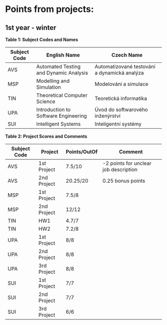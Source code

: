 # Points from projects:

## 1st year - winter

**Table 1: Subject Codes and Names**

| Subject Code | English Name                                  | Czech Name                                       |
|--------------|-----------------------------------------------|--------------------------------------------------|
| AVS          | Automated Testing and Dynamic Analysis        | Automatizované testování a dynamická analýza      |
| MSP          | Modelling and Simulation                      | Modelování a simulace                            |
| TIN          | Theoretical Computer Science                  | Teoretická informatika                           |
| UPA          | Introduction to Software Engineering          | Úvod do softwarového inženýrství                 |
| SUI          | Intelligent Systems                           | Inteligentní systémy                             |

**Table 2: Project Scores and Comments**

| Subject Code | Project        | Points/OutOf | Comment                                  |
|--------------|----------------|--------------|------------------------------------------|
| AVS          | 1st Project    | 7.5/10       | -2 points for unclear job description    |
| AVS          | 2nd Project    | 20.25/20     | 0.25 bonus points                        |
| MSP          | 1st Project    | 7.5/8        |                                          |
| MSP          | 2nd Project    | 12/12        |                                          |
| TIN          | HW1            | 4.7/7        |                                          |
| TIN          | HW2            | 7.2/8        |                                          |
| UPA          | 1st Project    | 8/8          |                                          |
| UPA          | 2nd Project    | 8/8          |                                          |
| UPA          | 3rd Project    | 8/8          |                                          |
| SUI          | 1st Project    | 7/7          |                                          |
| SUI          | 2nd Project    | 7/7          |                                          |
| SUI          | 3rd Project    | 6/6          |                                          |
